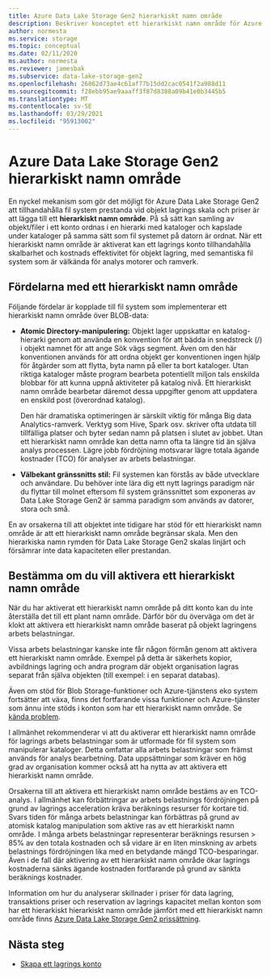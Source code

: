 ```yaml
---
title: Azure Data Lake Storage Gen2 hierarkiskt namn område
description: Beskriver konceptet ett hierarkiskt namn område för Azure Data Lake Storage Gen2
author: normesta
ms.service: storage
ms.topic: conceptual
ms.date: 02/11/2020
ms.author: normesta
ms.reviewer: jamesbak
ms.subservice: data-lake-storage-gen2
ms.openlocfilehash: 26062d73ae4c61af77b15dd2cac0541f2a988d11
ms.sourcegitcommit: f28ebb95ae9aaaff3f87d8388a09b41e0b3445b5
ms.translationtype: MT
ms.contentlocale: sv-SE
ms.lasthandoff: 03/29/2021
ms.locfileid: "95913002"
---
```

# <a name="azure-data-lake-storage-gen2-hierarchical-namespace"></a>Azure Data Lake Storage Gen2 hierarkiskt namn område

En nyckel mekanism som gör det möjligt för Azure Data Lake Storage Gen2 att tillhandahålla fil system prestanda vid objekt lagrings skala och priser är att lägga till ett **hierarkiskt namn område**. På så sätt kan samling av objekt/filer i ett konto ordnas i en hierarki med kataloger och kapslade under kataloger på samma sätt som fil systemet på datorn är ordnat. När ett hierarkiskt namn område är aktiverat kan ett lagrings konto tillhandahålla skalbarhet och kostnads effektivitet för objekt lagring, med semantiska fil system som är välkända för analys motorer och ramverk.

## <a name="the-benefits-of-a-hierarchical-namespace"></a>Fördelarna med ett hierarkiskt namn område

Följande fördelar är kopplade till fil system som implementerar ett hierarkiskt namn område över BLOB-data:

- **Atomic Directory-manipulering:** Objekt lager uppskattar en katalog-hierarki genom att använda en konvention för att bädda in snedstreck (/) i objekt namnet för att ange Sök vägs segment. Även om den här konventionen används för att ordna objekt ger konventionen ingen hjälp för åtgärder som att flytta, byta namn på eller ta bort kataloger. Utan riktiga kataloger måste program bearbeta potentiellt miljon tals enskilda blobbar för att kunna uppnå aktiviteter på katalog nivå. Ett hierarkiskt namn område bearbetar däremot dessa uppgifter genom att uppdatera en enskild post (överordnad katalog).

    Den här dramatiska optimeringen är särskilt viktig för många Big data Analytics-ramverk. Verktyg som Hive, Spark osv. skriver ofta utdata till tillfälliga platser och byter sedan namn på platsen i slutet av jobbet. Utan ett hierarkiskt namn område kan detta namn ofta ta längre tid än själva analys processen. Lägre jobb fördröjning motsvarar lägre totala ägande kostnader (TCO) för analyser av arbets belastningar.

- **Välbekant gränssnitts stil:** Fil systemen kan förstås av både utvecklare och användare. Du behöver inte lära dig ett nytt lagrings paradigm när du flyttar till molnet eftersom fil system gränssnittet som exponeras av Data Lake Storage Gen2 är samma paradigm som används av datorer, stora och små.

En av orsakerna till att objektet inte tidigare har stöd för ett hierarkiskt namn område är att ett hierarkiskt namn område begränsar skala. Men den hierarkiska namn rymden för Data Lake Storage Gen2 skalas linjärt och försämrar inte data kapaciteten eller prestandan.

## <a name="deciding-whether-to-enable-a-hierarchical-namespace"></a>Bestämma om du vill aktivera ett hierarkiskt namn område

När du har aktiverat ett hierarkiskt namn område på ditt konto kan du inte återställa det till ett plant namn område. Därför bör du överväga om det är klokt att aktivera ett hierarkiskt namn område baserat på objekt lagringens arbets belastningar.

Vissa arbets belastningar kanske inte får någon förmån genom att aktivera ett hierarkiskt namn område. Exempel på detta är säkerhets kopior, avbildnings lagring och andra program där objekt organisation lagras separat från själva objekten (till exempel: i en separat databas). 

Även om stöd för Blob Storage-funktioner och Azure-tjänstens eko system fortsätter att växa, finns det fortfarande vissa funktioner och Azure-tjänster som ännu inte stöds i konton som har ett hierarkiskt namn område. Se [kända problem](data-lake-storage-known-issues.md). 

I allmänhet rekommenderar vi att du aktiverar ett hierarkiskt namn område för lagrings arbets belastningar som är utformade för fil system som manipulerar kataloger. Detta omfattar alla arbets belastningar som främst används för analys bearbetning. Data uppsättningar som kräver en hög grad av organisation kommer också att ha nytta av att aktivera ett hierarkiskt namn område.

Orsakerna till att aktivera ett hierarkiskt namn område bestäms av en TCO-analys. I allmänhet kan förbättringar av arbets belastnings fördröjningen på grund av lagrings acceleration kräva beräknings resurser för kortare tid. Svars tiden för många arbets belastningar kan förbättras på grund av atomisk katalog manipulation som aktive ras av ett hierarkiskt namn område. I många arbets belastningar representerar beräknings resursen > 85% av den totala kostnaden och så vidare är en liten minskning av arbets belastnings fördröjningen lika med en betydande mängd TCO-besparingar. Även i de fall där aktivering av ett hierarkiskt namn område ökar lagrings kostnaderna sänks ägande kostnaden fortfarande på grund av sänkta beräknings kostnader.

Information om hur du analyserar skillnader i priser för data lagring, transaktions priser och reservation av lagrings kapacitet mellan konton som har ett hierarkiskt hierarkiskt namn område jämfört med ett hierarkiskt namn område finns [Azure Data Lake Storage Gen2 prissättning](https://azure.microsoft.com/pricing/details/storage/data-lake/).

## <a name="next-steps"></a>Nästa steg

- [Skapa ett lagrings konto](../common/storage-account-create.md)